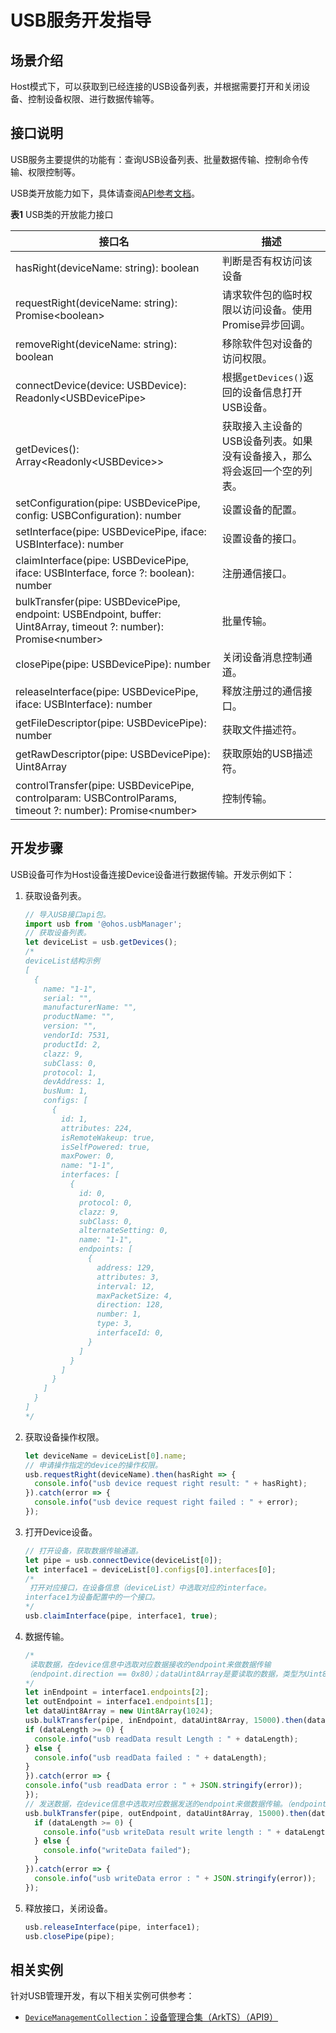 # USB服务开发指导



## 场景介绍

Host模式下，可以获取到已经连接的USB设备列表，并根据需要打开和关闭设备、控制设备权限、进行数据传输等。


## 接口说明

USB服务主要提供的功能有：查询USB设备列表、批量数据传输、控制命令传输、权限控制等。

USB类开放能力如下，具体请查阅[API参考文档](../reference/apis/js-apis-usbManager.md)。

**表1** USB类的开放能力接口

| 接口名                                                       | 描述                                                         |
| ------------------------------------------------------------ | ------------------------------------------------------------ |
| hasRight(deviceName: string): boolean                         | 判断是否有权访问该设备 |
| requestRight(deviceName: string): Promise&lt;boolean&gt;       | 请求软件包的临时权限以访问设备。使用Promise异步回调。                        |
| removeRight(deviceName: string): boolean | 移除软件包对设备的访问权限。|
| connectDevice(device: USBDevice): Readonly&lt;USBDevicePipe&gt; | 根据`getDevices()`返回的设备信息打开USB设备。                |
| getDevices(): Array&lt;Readonly&lt;USBDevice&gt;&gt;          | 获取接入主设备的USB设备列表。如果没有设备接入，那么将会返回一个空的列表。                                            |
| setConfiguration(pipe: USBDevicePipe, config: USBConfiguration): number | 设置设备的配置。                                             |
| setInterface(pipe: USBDevicePipe, iface: USBInterface): number   | 设置设备的接口。                                             |
| claimInterface(pipe: USBDevicePipe, iface: USBInterface, force ?: boolean): number | 注册通信接口。                                                   |
| bulkTransfer(pipe: USBDevicePipe, endpoint: USBEndpoint, buffer: Uint8Array, timeout ?: number): Promise&lt;number&gt; | 批量传输。                                                   |
| closePipe(pipe: USBDevicePipe): number                         | 关闭设备消息控制通道。                                       |
| releaseInterface(pipe: USBDevicePipe, iface: USBInterface): number | 释放注册过的通信接口。                                                   |
| getFileDescriptor(pipe: USBDevicePipe): number                 | 获取文件描述符。                                             |
| getRawDescriptor(pipe: USBDevicePipe): Uint8Array              | 获取原始的USB描述符。                                        |
| controlTransfer(pipe: USBDevicePipe, controlparam: USBControlParams, timeout ?: number): Promise&lt;number&gt; | 控制传输。                                                   |


## 开发步骤

USB设备可作为Host设备连接Device设备进行数据传输。开发示例如下：


1. 获取设备列表。

   ```js
   // 导入USB接口api包。
   import usb from '@ohos.usbManager';
   // 获取设备列表。
   let deviceList = usb.getDevices();
   /*
   deviceList结构示例
   [
     {
       name: "1-1",
       serial: "",
       manufacturerName: "",
       productName: "",
       version: "",
       vendorId: 7531,
       productId: 2,
       clazz: 9,
       subClass: 0,
       protocol: 1,
       devAddress: 1,
       busNum: 1,
       configs: [
         {
           id: 1,
           attributes: 224,
           isRemoteWakeup: true,
           isSelfPowered: true,
           maxPower: 0,
           name: "1-1",
           interfaces: [
             {
               id: 0,
               protocol: 0,
               clazz: 9,
               subClass: 0,
               alternateSetting: 0,
               name: "1-1",
               endpoints: [
                 {
                   address: 129,
                   attributes: 3,
                   interval: 12,
                   maxPacketSize: 4,
                   direction: 128,
                   number: 1,
                   type: 3,
                   interfaceId: 0,
                 }
               ]
             }
           ]
         }
       ]
     }
   ]
   */
   ```

2. 获取设备操作权限。

   ```js
   let deviceName = deviceList[0].name;
   // 申请操作指定的device的操作权限。
   usb.requestRight(deviceName).then(hasRight => {
     console.info("usb device request right result: " + hasRight);
   }).catch(error => {
     console.info("usb device request right failed : " + error);
   });
   ```

3. 打开Device设备。

   ```js
   // 打开设备，获取数据传输通道。
   let pipe = usb.connectDevice(deviceList[0]);
   let interface1 = deviceList[0].configs[0].interfaces[0];
   /*
    打开对应接口，在设备信息（deviceList）中选取对应的interface。
   interface1为设备配置中的一个接口。
   */
   usb.claimInterface(pipe, interface1, true);
   ```

4. 数据传输。

   ```js
   /*
    读取数据，在device信息中选取对应数据接收的endpoint来做数据传输
   （endpoint.direction == 0x80）；dataUint8Array是要读取的数据，类型为Uint8Array。
   */
   let inEndpoint = interface1.endpoints[2];
   let outEndpoint = interface1.endpoints[1];
   let dataUint8Array = new Uint8Array(1024);
   usb.bulkTransfer(pipe, inEndpoint, dataUint8Array, 15000).then(dataLength => {
   if (dataLength >= 0) {
     console.info("usb readData result Length : " + dataLength);
   } else {
     console.info("usb readData failed : " + dataLength);
   }
   }).catch(error => {
   console.info("usb readData error : " + JSON.stringify(error));
   });
   // 发送数据，在device信息中选取对应数据发送的endpoint来做数据传输。（endpoint.direction == 0）
   usb.bulkTransfer(pipe, outEndpoint, dataUint8Array, 15000).then(dataLength => {
     if (dataLength >= 0) {
       console.info("usb writeData result write length : " + dataLength);
     } else {
       console.info("writeData failed");
     }
   }).catch(error => {
     console.info("usb writeData error : " + JSON.stringify(error));
   });
   ```

5. 释放接口，关闭设备。

   ```js
   usb.releaseInterface(pipe, interface1);
   usb.closePipe(pipe);
   ```

## 相关实例

针对USB管理开发，有以下相关实例可供参考：

- [`DeviceManagementCollection`：设备管理合集（ArkTS）（API9）](https://gitee.com/openharmony/applications_app_samples/tree/OpenHarmony-4.0-Beta2/code/BasicFeature/DeviceManagement/DeviceManagementCollection)